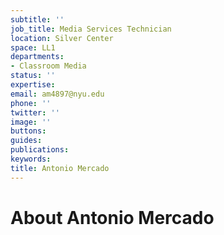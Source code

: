 ```yaml
---
subtitle: ''
job_title: Media Services Technician
location: Silver Center
space: LL1
departments:
- Classroom Media
status: ''
expertise: 
email: am4897@nyu.edu
phone: ''
twitter: ''
image: ''
buttons: 
guides: 
publications: 
keywords: 
title: Antonio Mercado
---
```


# About Antonio Mercado